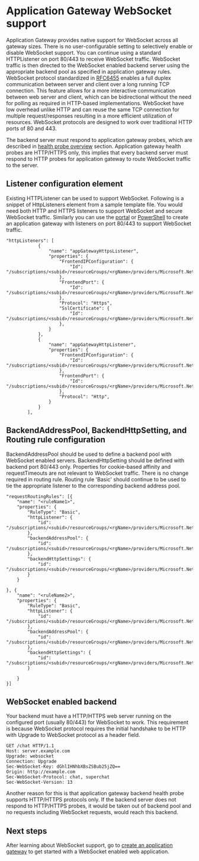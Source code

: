 <properties
   pageTitle="Application Gateway WebSocket support | Microsoft Azure"
   description="This page provides an overview of the Application Gateway WebSocket support."
   documentationCenter="na"
   services="application-gateway"
   authors="amsriva"
   manager="rossort"
   editor="amsriva"/>
<tags
   ms.service="application-gateway"
   ms.devlang="na"
   ms.topic="article"
   ms.tgt_pltfrm="na"
   ms.workload="infrastructure-services"
   ms.date="09/16/2016"
   ms.author="amsriva"/>

# Application Gateway WebSocket support

Application Gateway provides native support for WebSocket across all gateway sizes. There is no user-configurable setting to selectively enable or disable WebSocket support. You can continue using a standard HTTPListener on port 80/443 to receive WebSocket traffic. WebSocket traffic is then directed to the WebSocket enabled backend server using the appropriate backend pool as specified in application gateway rules. WebSocket protocol standardized in [RFC6455](https://tools.ietf.org/html/rfc6455) enables a full duplex communication between server and client over a long running TCP connection. This feature allows for a more interactive communication between web server and client, which can be bidirectional without the need for polling as required in HTTP-based implementations.  WebSocket have low overhead unlike HTTP and can reuse the same TCP connection for multiple request/responses resulting in a more efficient utilization of resources. WebSocket protocols are designed to work over traditional HTTP ports of 80 and 443.

The backend server must respond to application gateway probes, which are described in [health probe overview](application-gateway-probe-overview.md) section. Application gateway health probes are HTTP/HTTPS only, this implies that every backend server must respond to HTTP probes for application gateway to route WebSocket traffic to the server.

## Listener configuration element

Existing HTTPListener can be used to support WebSocket. Following is a snippet of HttpListeners element from a sample template file. You would need both HTTP and HTTPS listeners to support WebSocket and secure WebSocket traffic. Similarly you can use the [portal](application-gateway-create-gateway-portal.md) or [PowerShell](application-gateway-create-gateway-arm.md) to create an application gateway with listeners on port 80/443 to support WebSocket traffic.


    "httpListeners": [
                {
                    "name": "appGatewayHttpsListener",
                    "properties": {
                        "FrontendIPConfiguration": {
                            "Id": "/subscriptions/<subid>/resourceGroups/<rgName>/providers/Microsoft.Network/applicationGateways/applicationGateway1/frontendIPConfigurations/DefaultFrontendPublicIP"
                        },
                        "FrontendPort": {
                            "Id": "/subscriptions/<subid>/resourceGroups/<rgName>/providers/Microsoft.Network/applicationGateways/applicationGateway1/frontendPorts/appGatewayFrontendPort443'"
                        },
                        "Protocol": "Https",
                        "SslCertificate": {
                            "Id": "/subscriptions/<subid>/resourceGroups/<rgName>/providers/Microsoft.Network/applicationGateways/applicationGateway1/sslCertificates/appGatewaySslCert1'"
                        },
                    }
                },
                {
                    "name": "appGatewayHttpListener",
                    "properties": {
                        "FrontendIPConfiguration": {
                            "Id": "/subscriptions/<subid>/resourceGroups/<rgName>/providers/Microsoft.Network/applicationGateways/applicationGateway1/frontendIPConfigurations/appGatewayFrontendIP'"
                        },
                        "FrontendPort": {
                            "Id": "/subscriptions/<subid>/resourceGroups/<rgName>/providers/Microsoft.Network/applicationGateways/applicationGateway1/frontendPorts/appGatewayFrontendPort80'"
                        },
                        "Protocol": "Http",
                    }
                }
            ],

## BackendAddressPool, BackendHttpSetting, and Routing rule configuration

BackendAddressPool should be used to define a backend pool with WebSocket enabled servers. BackendHttpSetting should be defined with backend port 80/443 only. Properties for cookie-based affinity and requestTimeouts are not relevant to WebSocket traffic. There is no change required in routing rule. Routing rule 'Basic' should continue to be used to tie the appropriate listener to the corresponding backend address pool. 

	"requestRoutingRules": [{
		"name": "<ruleName1>",
		"properties": {
			"RuleType": "Basic",
			"httpListener": {
				"id": "/subscriptions/<subid>/resourceGroups/<rgName>/providers/Microsoft.Network/applicationGateways/applicationGateway1/httpListeners/appGatewayHttpsListener')]"
			},
			"backendAddressPool": {
				"id": "/subscriptions/<subid>/resourceGroups/<rgName>/providers/Microsoft.Network/applicationGateways/applicationGateway1/backendAddressPools/ContosoServerPool')]"
			},
			"backendHttpSettings": {
				"id": "/subscriptions/<subid>/resourceGroups/<rgName>/providers/Microsoft.Network/applicationGateways/applicationGateway1/backendHttpSettingsCollection/appGatewayBackendHttpSettings')]"
			}
		}

	}, {
		"name": "<ruleName2>",
		"properties": {
			"RuleType": "Basic",
			"httpListener": {
				"id": "/subscriptions/<subid>/resourceGroups/<rgName>/providers/Microsoft.Network/applicationGateways/applicationGateway1/httpListeners/appGatewayHttpListener')]"
			},
			"backendAddressPool": {
				"id": "/subscriptions/<subid>/resourceGroups/<rgName>/providers/Microsoft.Network/applicationGateways/applicationGateway1/backendAddressPools/ContosoServerPool')]"
			},
			"backendHttpSettings": {
				"id": "/subscriptions/<subid>/resourceGroups/<rgName>/providers/Microsoft.Network/applicationGateways/applicationGateway1/backendHttpSettingsCollection/appGatewayBackendHttpSettings')]"
			}

		}
	}]

## WebSocket enabled backend

Your backend must have a HTTP/HTTPS web server running on the configured port (usually 80/443) for WebSocket to work. This requirement is because WebSocket protocol requires the initial handshake to be HTTP with Upgrade to WebSocket protocol as a header field.

	GET /chat HTTP/1.1
    Host: server.example.com
    Upgrade: websocket
    Connection: Upgrade
    Sec-WebSocket-Key: dGhlIHNhbXBsZSBub25jZQ==
    Origin: http://example.com
    Sec-WebSocket-Protocol: chat, superchat
    Sec-WebSocket-Version: 13

Another reason for this is that application gateway backend health probe supports HTTP/HTTPS protocols only. If the backend server does not respond to HTTP/HTTPS probes, it would be taken out of backend pool and no requests including WebSocket requests, would reach this backend.

## Next steps

After learning about WebSocket support, go to [create an application gateway](application-gateway-create-gateway.md) to get started with a WebSocket enabled web application.
